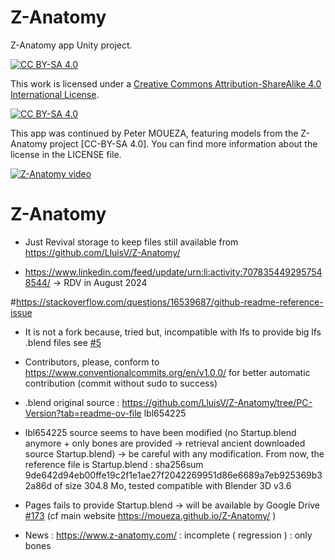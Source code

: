 # Z-Anatomy
Z-Anatomy app Unity project.

[![CC BY-SA 4.0][cc-by-sa-shield]][cc-by-sa]

This work is licensed under a
[Creative Commons Attribution-ShareAlike 4.0 International License][cc-by-sa].

[![CC BY-SA 4.0][cc-by-sa-image]][cc-by-sa]

[cc-by-sa]: http://creativecommons.org/licenses/by-sa/4.0/
[cc-by-sa-image]: https://licensebuttons.net/l/by-sa/4.0/88x31.png
[cc-by-sa-shield]: https://img.shields.io/badge/License-CC%20BY--SA%204.0-lightgrey.svg

This app was continued by Peter MOUEZA, featuring models from the Z-Anatomy project [CC-BY-SA 4.0].
You can find more information about the license in the LICENSE file.

[![Z-Anatomy video](https://img.youtube.com/vi/h6NNGB-_cSY/0.jpg)](https://www.youtube.com/watch?v=h6NNGB-_cSY)

# Z-Anatomy
- Just Revival storage to keep files still available from https://github.com/LluisV/Z-Anatomy/ 

- https://www.linkedin.com/feed/update/urn:li:activity:7078354492957548544/ -> RDV in August 2024

#https://stackoverflow.com/questions/16539687/github-readme-reference-issue
- It is not a fork because, tried but, incompatible with lfs to provide big lfs .blend files see [#5](/../../issues/5)

- Contributors, please, conform to https://www.conventionalcommits.org/en/v1.0.0/ for better automatic contribution (commit without sudo to success)
- .blend original source : https://github.com/LluisV/Z-Anatomy/tree/PC-Version?tab=readme-ov-file lbl654225

- lbl654225 source seems to have been modified (no Startup.blend anymore + only bones are provided -> retrieval ancient downloaded source Startup.blend) -> be careful with any modification. From now, the reference file is  Startup.blend :  sha256sum  9de642d94eb00ffe19c2f1e1ae27f2042269951d86e6689a7eb925369b32a86d  of size 304.8 Mo, tested compatible with Blender 3D v3.6

- Pages fails to provide Startup.blend -> will be available by Google Drive [#173](/../../issues/173) (cf main website
https://moueza.github.io/Z-Anatomy/ )

- News : https://www.z-anatomy.com/ : incomplete ( regression ) : only bones